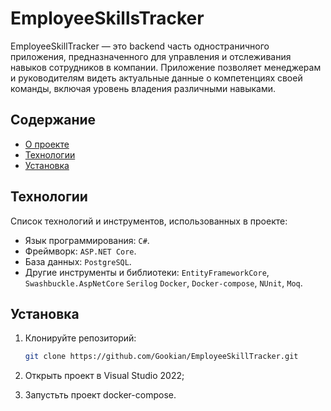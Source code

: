 # EmployeeSkillsTracker

EmployeeSkillTracker — это backend часть одностраничного приложения, предназначенного для управления и отслеживания навыков сотрудников в компании. Приложение позволяет менеджерам и руководителям видеть актуальные данные о компетенциях своей команды, включая уровень владения различными навыками.

## Содержание

- [О проекте](#О-проекте)
- [Технологии](#Технологии)
- [Установка](#Установка)

## Технологии

Список технологий и инструментов, использованных в проекте:

- Язык программирования: `C#`.
- Фреймворк: `ASP.NET Core`.
- База данных: `PostgreSQL`.
- Другие инструменты и библиотеки: `EntityFrameworkCore`, `Swashbuckle.AspNetCore` `Serilog` `Docker`, `Docker-compose`, `NUnit`, `Moq`.

## Установка

1. Клонируйте репозиторий:
   ```bash
   git clone https://github.com/Gookian/EmployeeSkillTracker.git
   ```
   
2. Открыть проект в Visual Studio 2022;

3. Запустьть проект docker-compose.
